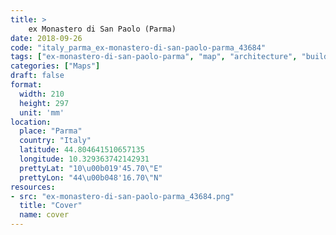 ```yaml
---
title: > 
    ex Monastero di San Paolo (Parma)
date: 2018-09-26
code: "italy_parma_ex-monastero-di-san-paolo-parma_43684"
tags: ["ex-monastero-di-san-paolo-parma", "map", "architecture", "buildings", "Parma", "Italy"]
categories: ["Maps"]
draft: false
format:
  width: 210
  height: 297
  unit: 'mm'
location:
  place: "Parma"
  country: "Italy"
  latitude: 44.804641510657135
  longitude: 10.329363742142931
  prettyLat: "10\u00b019'45.70\"E"
  prettyLon: "44\u00b048'16.70\"N"
resources:
- src: "ex-monastero-di-san-paolo-parma_43684.png"
  title: "Cover"
  name: cover
---
```

